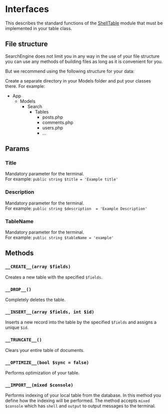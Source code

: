 # Interfaces
This describes the standard functions of the [ShellTable](https://github.com/Graymore/SearchEngine/blob/1.x/docs/ShellTable.md) module that must be implemented in your table class.

## File structure
SearchEngine does not limit you in any way in the use of your file structure you can use any methods of building files as long as it is convenient for you.

But we recommend using the following structure for your data:

Create a separate directory in your Models folder and put your classes there.
For example:

* App
  * Models
    * Search
      * Tables
        * posts.php
        * comments.php
        * users.php
        * ...

## Params

### Title
Mandatory parameter for the terminal.
<br>
For example: `public string $title = 'Example title'`

### Description
Mandatory parameter for the terminal.
<br>
For example: `public string $description  = 'Example Description'`

### TableName
Mandatory parameter for the terminal.
<br>
For example: `public string $tableName = 'example'`

## Methods

### `__CREATE__(array $fields)`
Creates a new table with the specified `$fields`.

### `__DROP__()`
Completely deletes the table.

### `__INSERT__(array $fields, int $id)`
Inserts a new record into the table by the specified `$fields` and assigns a unique `$id`.

### `__TRUNCATE__()`
Clears your entire table of documents.

### `__OPTIMIZE__(bool $sync = false)`
Performs optimization of your table.

### `__IMPORT__(mixed $console)`
Performs indexing of your local table from the database. In this method you define how the indexing will be performed. The method accepts `mixed $console` which has `shell` and `output` to output messages to the terminal.